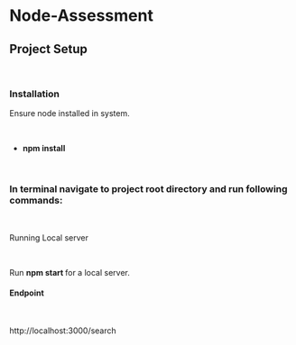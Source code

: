 # Node-Assessment
<h2>Project Setup</h2>
<br>
<h3> Installation </h3>
<p>Ensure node installed in system.</p>
<br>
<ul><li><strong>npm install</strong></li></ul>
<br>
<h3>In terminal navigate to project root directory and run following commands:</h3>
<br>
<p>Running Local server</p>
<br>
<p>Run <strong>npm start </strong> for a local server.</p>
<h4>Endpoint</h4>
<br>
<p> http://localhost:3000/search</p>

